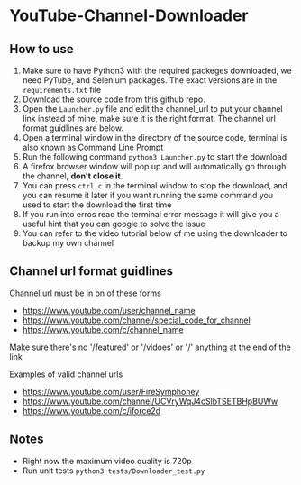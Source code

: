 # YouTube-Channel-Downloader

## How to use

1. Make sure to have Python3 with the required packeges downloaded, we need PyTube, and Selenium packages. The exact versions are in the `requirements.txt` file
2. Download the source code from this github repo.
3. Open the `Launcher.py` file and edit the channel_url to put your channel link instead of mine, make sure it is the right format. The channel url format guidlines are below.
4. Open a terminal window in the directory of the source code, terminal is also known as Command Line Prompt 
5. Run the following command `python3 Launcher.py` to start the download
6. A firefox browser window will pop up and will automatically go through the channel, **don't close it**.
7. You can press `ctrl c` in the terminal window to stop the download, and you can resume it later if you want running the same command you used to start the download the first time
8. If you run into erros read the terminal error message it will give you a useful hint that you can google to solve the issue
9. You can refer to the video tutorial below of me using the downloader to backup my own channel


## Channel url format guidlines

Channel url must be in on of these forms

- https://www.youtube.com/user/channel_name
- https://www.youtube.com/channel/special_code_for_channel
- https://www.youtube.com/c/channel_name
  
Make sure there's no '/featured' or '/vidoes' or '/' anything at the end of the link

Examples of valid channel urls

- https://www.youtube.com/user/FireSymphoney
- https://www.youtube.com/channel/UCVryWqJ4cSlbTSETBHpBUWw
- https://www.youtube.com/c/iforce2d


## Notes
- Right now the maximum video quality is 720p
- Run unit tests `python3 tests/Downloader_test.py`

